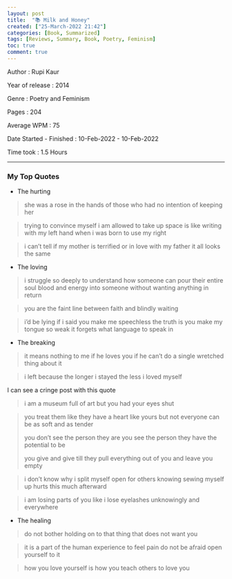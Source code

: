 ```yaml
---
layout: post
title:  "📚 Milk and Honey"
created: ["25-March-2022 21:42"]
categories: [Book, Summarized]
tags: [Reviews, Summary, Book, Poetry, Feminism]
toc: true
comment: true
---
```


Author
: Rupi Kaur

Year of release
: 2014

Genre
: Poetry and Feminism

Pages
: 204

Average WPM
: 75

Date Started - Finished
: 10-Feb-2022 - 10-Feb-2022

Time took
: 1.5 Hours

---
### My Top Quotes
- The hurting

> she was a rose
in the hands of those
who had no intention
of keeping her

> trying to convince myself
i am allowed
to take up space
is like writing with
my left hand
when i was born
to use my right

> i can’t tell if my mother is
terrified or in love with
my father it all
looks the same

- The loving

> i struggle so deeply
to understand
how someone can
pour their entire soul
blood and energy
into someone
without wanting
anything in
return

> you are the faint line
between faith and
blindly waiting

> i’d be lying if i said
you make me speechless
the truth is you make my
tongue so weak it forgets
what language to speak in

- The breaking

> it means nothing to me if he loves you
if he can’t do a single wretched thing about it

> i left because the longer
i stayed the less
i loved myself

I can see a cringe post with this quote
> i am a museum full of art
but you had your eyes shut

> you treat them like they
have a heart like yours
but not everyone can be as
soft and as tender
> 
> you don’t see the
person they are
you see the person
they have the potential to be
> 
> you give and give till
they pull everything out of you
and leave you empty

> i don’t know why
i split myself open
for others knowing
sewing myself up
hurts this much
afterward

> i am losing parts of you like i lose eyelashes
unknowingly and everywhere

- The healing

> do not bother holding on to
that thing that does not want you

> it is a part of the
human experience to feel pain
do not be afraid
open yourself to it

> how you love yourself is
how you teach others
to love you